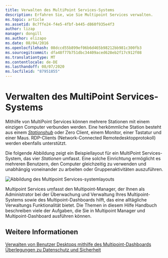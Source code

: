 ```yaml
---
title: Verwalten des MultiPoint Services-Systems
description: Erfahren Sie, wie Sie Multipoint Services verwalten.
ms.topic: article
ms.assetid: 8c7ffe24-f4e5-4fbf-b445-d860f935e4f3
author: lizap
manager: dongill
ms.author: elizapo
ms.date: 08/04/2016
ms.openlocfilehash: 08dccd55b899ef06b6d465b98212bb981c300fb3
ms.sourcegitcommit: dfa48f77b751dbc34409aced628eb2f17c912f08
ms.translationtype: MT
ms.contentlocale: de-DE
ms.lasthandoff: 08/07/2020
ms.locfileid: "87951855"
---
```

# <a name="managing-your-multipoint-services-system"></a>Verwalten des MultiPoint Services-Systems
Mithilfe von MultiPoint Services können mehrere Stationen mit einem einzigen Computer verbunden werden. Eine herkömmliche Station besteht aus einem [*Stationshub*](Switch-Between-Modes.md) oder Zero Client, einem Monitor, einer Tastatur und einer Maus. RDP-Clients (Network-Connected Remotedesktopprotokoll) werden ebenfalls unterstützt.

Die folgende Abbildung zeigt ein Beispiellayout für ein MultiPoint Services-System, das vier *Stationen* umfasst. Eine solche Einrichtung ermöglicht es mehreren Benutzern, den Computer gleichzeitig zu verwenden und unabhängig voneinander zu arbeiten oder Gruppenaktivitäten auszuführen.

![Abbildung des Multipoint Services-systemlayouts](./media/WMSMultiPointServerSystemLayout.gif)

Multipoint Services umfasst den Multipoint-Manager, der Ihnen als Administrator bei der Überwachung und Verwaltung Ihres Multipoint-Systems sowie des Multipoint-Dashboards hilft, das eine alltägliche Verwaltungs Funktionalität bietet. Die Themen in diesem Hilfe Handbuch beschreiben viele der Aufgaben, die Sie in Multipoint Manager und Multipoint-Dashboard ausführen können.

## <a name="see-also"></a>Weitere Informationen
[Verwalten von Benutzer Desktops mithilfe des Multipoint-Dashboards](Manage-User-Desktops-Using-MultiPoint-Dashboard.md) 
 [Überlegungen zu Datenschutz und Sicherheit](Privacy-and-Security-Considerations.md)